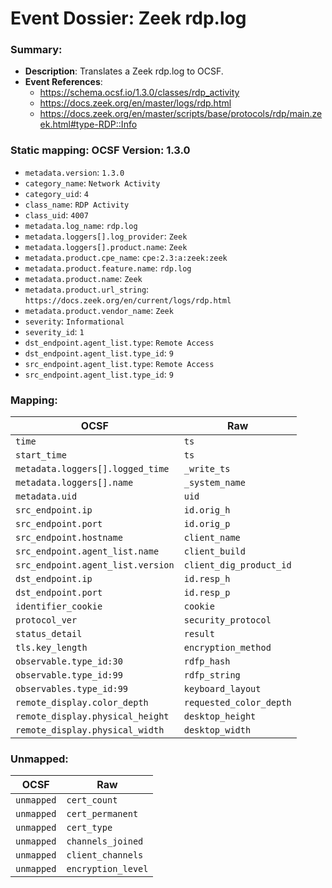 # Event Dossier: Zeek rdp.log
### Summary:
- **Description**: Translates a Zeek rdp.log to OCSF. 
- **Event References**:
  - https://schema.ocsf.io/1.3.0/classes/rdp_activity
  - https://docs.zeek.org/en/master/logs/rdp.html
  - https://docs.zeek.org/en/master/scripts/base/protocols/rdp/main.zeek.html#type-RDP::Info
    
 ### Static mapping: OCSF Version: 1.3.0
 - `metadata.version`: `1.3.0`
 - `category_name`: `Network Activity`
 - `category_uid`: `4`
 - `class_name`: `RDP Activity`
 - `class_uid`: `4007`
 - `metadata.log_name`: `rdp.log`
 - `metadata.loggers[].log_provider`: `Zeek`
 - `metadata.loggers[].product.name`: `Zeek`
 - `metadata.product.cpe_name`: `cpe:2.3:a:zeek:zeek`
 - `metadata.product.feature.name`: `rdp.log`
 - `metadata.product.name`: `Zeek`
 - `metadata.product.url_string`: `https://docs.zeek.org/en/current/logs/rdp.html`
 - `metadata.product.vendor_name`: `Zeek`
 - `severity`: `Informational`
 - `severity_id`: `1`
 - `dst_endpoint.agent_list.type`: `Remote Access`
 - `dst_endpoint.agent_list.type_id`: `9`
 - `src_endpoint.agent_list.type`: `Remote Access`
 - `src_endpoint.agent_list.type_id`: `9`

 ### Mapping:

| OCSF                           | Raw               |
| ------------------------------ | ----------------- |
|`time`                          |`ts`               |
|`start_time`                    |`ts`               |
|`metadata.loggers[].logged_time`|`_write_ts`        |
|`metadata.loggers[].name`       |`_system_name`     |
|`metadata.uid`                  |`uid`              |
|`src_endpoint.ip`               |`id.orig_h`        |
|`src_endpoint.port`             |`id.orig_p`        |
|`src_endpoint.hostname`         |`client_name`      |
|`src_endpoint.agent_list.name`  |`client_build`     |
|`src_endpoint.agent_list.version`|`client_dig_product_id`|   
|`dst_endpoint.ip`               |`id.resp_h`        |
|`dst_endpoint.port`             |`id.resp_p`        |
|`identifier_cookie`             |`cookie`           |
|`protocol_ver`                  |`security_protocol`|
|`status_detail`                 |`result`           |
|`tls.key_length`                |`encryption_method`|
|`observable.type_id:30`         |`rdfp_hash`        |
|`observable.type_id:99`         |`rdfp_string`      |
|`observables.type_id:99`        |`keyboard_layout`  |
|`remote_display.color_depth`    |`requested_color_depth`|
|`remote_display.physical_height`|`desktop_height`     |
|`remote_display.physical_width` |`desktop_width`      |

 ### Unmapped:
 
| OCSF                     | Raw                      |
| -------------------------| -------------------------|
|`unmapped`                      |`cert_count`        |
|`unmapped`                      |`cert_permanent`    |
|`unmapped`                      |`cert_type`         |
|`unmapped`                      |`channels_joined`   |
|`unmapped`                      |`client_channels`   |
|`unmapped`                      |`encryption_level`  |
